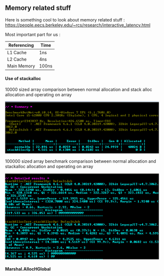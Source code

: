 ## Memory related stuff

Here is something cool to look about memory related stuff : https://people.eecs.berkeley.edu/~rcs/research/interactive_latency.html

Most important part for us : 

Referencing | Time
----------- | ----
L1 Cache    | 1ns
L2 Cache    | 4ns
Main Memory | 100ns 


#### Use of stackalloc

10000 sized array comparison between normal allocation and stack alloc allocation and operating on array

![10k](https://raw.githubusercontent.com/MonteFloyd/DotNetOptimizations/master/images/stackAllocTest.png)


100000 sized array benchmark comparison between normal allocation and stackalloc allocation and operating on array

![100k](https://raw.githubusercontent.com/MonteFloyd/DotNetOptimizations/master/images/stackalloc2.png)


#### Marshal.AllocHGlobal
